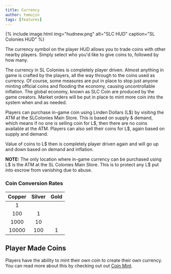 ```yaml
---
title: Currency
author: temujin
tags: [features]
---
```

{% include image.html img="hudnew.png" alt="SLC HUD" caption="SL Colonies HUD" %}

The currency symbol on the player HUD allows you to trade coins with other nearby players. Simply select who you'd like to give coins to, followed by how many.

The currency in SL Colonies is completely player driven. Almost anything in game is crafted by the players, all the way through to the coins used as currency. Of course, some measures are put in place to stop just anyone minting official coins and flooding the economy, causing uncontrollable inflation. The global economy, known as SLC Coin are produced by the game creators. Market orders will be put in place to mint more coin into the system when and as needed. 

Players can purchase in-game coin using Linden Dollars (L$) by visiting the ATM at the SLColonies Main Store. This is based on supply & demand, which means if no one is selling coin for L$, then there are no coins available at the ATM.
Players can also sell their coins for L$, again based on supply and demand. 

Value of coins to L$ then is completely player driven again and will go up and down based on demand and inflation.

**NOTE:** The only location where  in-game currency can be purchased using L$ is the ATM at the SL Colonies Main Store. This is to protect any L$ put into escrow from vanishing due to abuse. 

### Coin Conversion Rates

| Copper | Silver | Gold |
|:------:|:------:|:----:|
|     1  |        |      |
|   100  |    1   |      |
|  1000  |   10   |      |
| 10000  |  100   |  1   |

## Player Made Coins
Players have the ability to mint their own coin to create their own currency. You can read more about this by checking out out [Coin Mint](https://slcolonies.com/docs/coin/).
